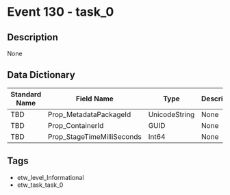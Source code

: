 # Event 130 - task_0

## Description
None

## Data Dictionary
|Standard Name|Field Name|Type|Description|Sample Value|
|---|---|---|---|---|
|TBD|Prop_MetadataPackageId|UnicodeString|None|`None`|
|TBD|Prop_ContainerId|GUID|None|`None`|
|TBD|Prop_StageTimeMilliSeconds|Int64|None|`None`|

## Tags
* etw_level_Informational
* etw_task_task_0
